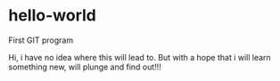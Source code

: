 # hello-world
First GIT program

Hi, i have no idea where this will lead to. But with a hope that i will learn something new, will plunge and find out!!!
